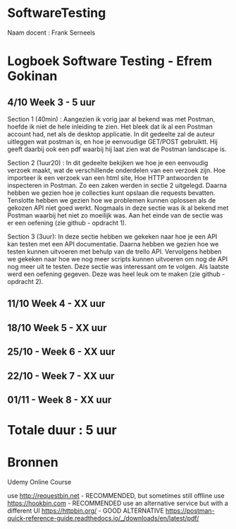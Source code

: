 # SoftwareTesting
Naam docent : Frank Serneels

# Logboek Software Testing - Efrem Gokinan


## 4/10 Week 3 - 5 uur

Section 1 (40min) : Aangezien ik vorig jaar al bekend was met Postman, hoefde ik niet de hele inleiding te zien. Het bleek dat ik al een Postman account had, net als de desktop applicatie.
In dit gedeelte zal de auteur uitleggen wat postman is, en hoe je eenvoudige GET/POST gebruiktt. Hij geeft daarbij ook een pdf waarbij hij laat zien wat de Postman landscape is.

Section 2 (1uur20) : In dit gedeelte bekijken we hoe je een eenvoudig verzoek maakt, wat de verschillende onderdelen van een verzoek zijn. Hoe importeer ik een verzoek van een html site, Hoe HTTP antwoorden te inspecteren in Postman. Zo een zaken werden in sectie 2 uitgelegd. Daarna hebben we gezien hoe je collecties kunt opslaan die requests bevatten. Tenslotte hebben we gezien hoe we problemen kunnen oplossen als de gekozen API niet goed werkt. Nogmaals in deze sectie was ik al bekend met Postman waarbij het niet zo moeilijk was. Aan het einde van de sectie was er een oefening (zie github - opdracht 1).

Section 3 (3uur): In deze sectie hebben we gekeken naar hoe je een API kan testen met een API documentatie. Daarna hebben we gezien hoe we testen kunnen uitvoeren met behulp van de trello API. Vervolgens hebben we gekeken naar hoe we nog meer scripts kunnen uitvoeren om nog de API nog meer uit te testen. Deze sectie was interessant om te volgen. Als laatste werd een oefening gegeven. Deze was heel leuk om te maken (zie github - opdracht 2).


## 11/10 Week 4 - XX uur

## 18/10 Week 5 - XX uur

## 25/10 - Week 6 - XX uur

## 22/10 - Week 7 - XX uur

## 01/11 - Week 8 - XX uur

# Totale duur : 5 uur

# Bronnen 

Udemy Online Course

use http://requestbin.net - RECOMMENDED, but sometimes still offline
use https://hookbin.com - RECOMMENDED
use an alternative service but with a different UI https://httpbin.org/ - GOOD ALTERNATIVE
https://postman-quick-reference-guide.readthedocs.io/_/downloads/en/latest/pdf/